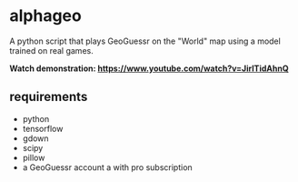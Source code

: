 # alphageo
A python script that plays GeoGuessr on the "World" map using a model trained on real games.  

**Watch demonstration: https://www.youtube.com/watch?v=JirlTidAhnQ**
## requirements
* python
* tensorflow
* gdown
* scipy
* pillow
* a GeoGuessr account a with pro subscription
